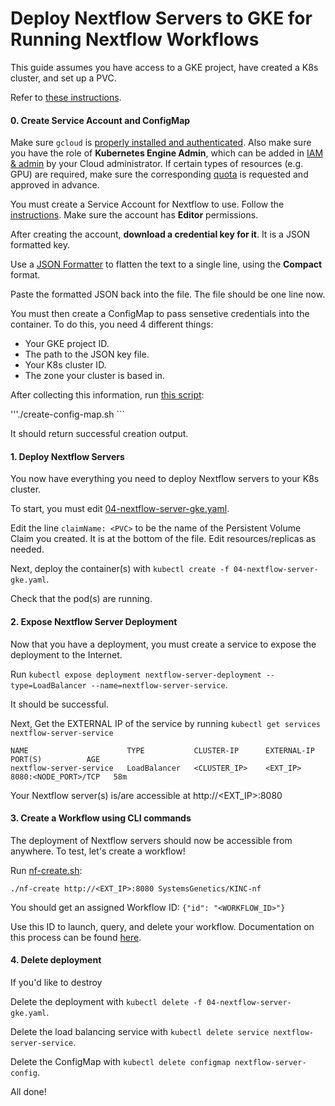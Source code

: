 Deploy Nextflow Servers to GKE for Running Nextflow Workflows
===

This guide assumes you have access to a GKE project, have created a K8s cluster, and set up a PVC. 

Refer to [these instructions](README.md). 

#### 0. Create Service Account and ConfigMap

Make sure `gcloud` is [properly installed and authenticated](https://cloud.google.com/deployment-manager/docs/step-by-step-guide/installation-and-setup). Also make sure you have the role of **Kubernetes Engine Admin**, which can be added in [IAM & admin](https://cloud.google.com/kubernetes-engine/docs/how-to/iam) by your Cloud administrator. If certain types of resources (e.g. GPU) are required, make sure the corresponding [quota](https://cloud.google.com/compute/quotas) is requested and approved in advance. 

You must create a Service Account for Nextflow to use. Follow the [instructions](https://cloud.google.com/iam/docs/creating-managing-service-accounts). Make sure the account has **Editor** permissions.

After creating the account, **download a credential key for it**. It is a JSON formatted key. 

Use a [JSON Formatter](https://jsonformatter.curiousconcept.com/) to flatten the text to a single line, using the **Compact** format. 

Paste the formatted JSON back into the file. The file should be one line now.

You must then create a ConfigMap to pass sensetive credentials into the container. To do this, you need 4 different things:
- Your GKE project ID.
- The path to the JSON key file.
- Your K8s cluster ID.
- The zone your cluster is based in.

After collecting this information, run [this script](create-config-map.sh):

'''./create-config-map.sh <gke-project-id> <path-to-key-file> <cluster-id> <zone>```

It should return successful creation output.

#### 1. Deploy Nextflow Servers

You now have everything you need to deploy Nextflow servers to your K8s cluster. 

To start, you must edit [04-nextflow-server-gke.yaml](04-nextflow-server-gke.yaml).

Edit the line ```claimName: <PVC>``` to be the name of the Persistent Volume Claim you created. It is at the bottom of the file. Edit resources/replicas as needed.

Next, deploy the container(s) with ```kubectl create -f 04-nextflow-server-gke.yaml```.

Check that the pod(s) are running.

#### 2. Expose Nextflow Server Deployment 

Now that you have a deployment, you must create a service to expose the deployment to the Internet.

Run ```kubectl expose deployment nextflow-server-deployment --type=LoadBalancer --name=nextflow-server-service```.

It should be successful.

Next, Get the EXTERNAL IP of the service by running ```kubectl get services nextflow-server-service```

```
NAME                      TYPE           CLUSTER-IP      EXTERNAL-IP      PORT(S)          AGE
nextflow-server-service   LoadBalancer   <CLUSTER_IP>    <EXT_IP>         8080:<NODE_PORT>/TCP   58m
```
Your Nextflow server(s) is/are accessible at http://<EXT_IP>:8080

#### 3. Create a Workflow using CLI commands

The deployment of Nextflow servers should now be accessible from anywhere. To test, let's create a workflow!

Run [nf-create.sh](../cli/nf-create.sh):

```./nf-create http://<EXT_IP>:8080 SystemsGenetics/KINC-nf```

You should get an assigned Workflow ID: ```{"id": "<WORKFLOW_ID>"}```

Use this ID to launch, query, and delete your workflow. Documentation on this process can be found [here](../README.md).

#### 4. Delete deployment

If you'd like to destroy

Delete the deployment with ```kubectl delete -f 04-nextflow-server-gke.yaml```.

Delete the load balancing service with ```kubectl delete service nextflow-server-service```.

Delete the ConfigMap with ```kubectl delete configmap nextflow-server-config```.

All done!
